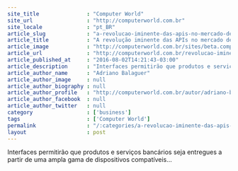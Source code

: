```yaml
---
site_title               : "Computer World"
site_url                 : "http://computerworld.com.br"
site_locale              : "pt_BR"
article_slug             : "a-revolucao-iminente-das-apis-no-mercado-de-servicos-financeiros"
article_title            : "A revolução iminente das APIs no mercado de serviços financeiros"
article_image            : "http://computerworld.com.br/sites/beta.computerworld.com.br/files/news_articles/apis.jpg"
article_url              : "http://computerworld.com.br/revolucao-iminente-das-apis-no-mercado-de-servicos-financeiros"
article_published_at     : "2016-08-02T14:21:43-03:00"
article_description      : "Interfaces permitirão que produtos e serviços bancários seja entregues a partir de uma ampla gama de dispositivos compatíveis..."
article_author_name      : "Adriano Balaguer"
article_author_image     : null
article_author_biography : null
article_author_profile   : "http://computerworld.com.br/autor/adriano-balaguer-0"
article_author_facebook  : null
article_author_twitter   : null
category                 : ['business']
tags                     : ['Computer World']
permalink                : "/:categories/a-revolucao-iminente-das-apis-no-mercado-de-servicos-financeiros/"
layout                   : post
---
```


Interfaces permitirão que produtos e serviços bancários seja entregues a partir de uma ampla gama de dispositivos compatíveis...
